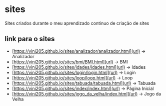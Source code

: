 # sites
 Sites criados durante o meu aprendizado continuo de criação de sites
## link para o sites
- [https://vini205.github.io/sites/analizador/analizador.html](url) -> Analizador
- [https://vini205.github.io/sites/bmi/BMI.html](url) -> BMI
- [https://vini205.github.io/sites/idades/idades.html](url) -> Idades
- [https://vini205.github.io/sites/login/login.html](url) -> Login
- [https://vini205.github.io/sites/loop/loop.html](url) -> Loop
- [https://vini205.github.io/sites/tabuada/tabuada.html](url) -> Tabuada
- [https://vini205.github.io/sites/index/index.html](url) -> Página Inicial
- [https://vini205.github.io/sites/jogo_da_velha/index.html](url) -> Jogo da Velha
